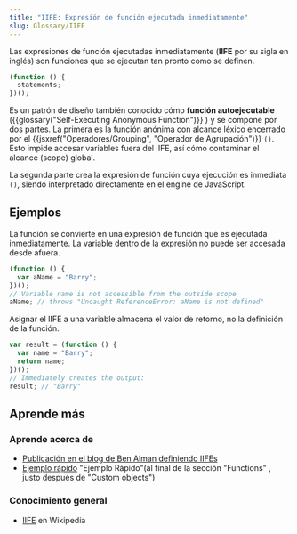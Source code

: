 ```yaml
---
title: "IIFE: Expresión de función ejecutada inmediatamente"
slug: Glossary/IIFE
---
```


Las expresiones de función ejecutadas inmediatamente (**IIFE** por su sigla en inglés) son funciones que se ejecutan tan pronto como se definen.

```js
(function () {
  statements;
})();
```

Es un patrón de diseño también conocido cómo **función autoejecutable** ({{glossary("Self-Executing Anonymous Function")}} ) y se compone por dos partes. La primera es la función anónima con alcance léxico encerrado por el {{jsxref("Operadores/Grouping", "Operador de Agrupación")}} `()`. Esto impide accesar variables fuera del IIFE, así cómo contaminar el alcance (scope) global.

La segunda parte crea la expresión de función cuya ejecución es inmediata `()`, siendo interpretado directamente en el engine de JavaScript.

## Ejemplos

La función se convierte en una expresión de función que es ejecutada inmediatamente. La variable dentro de la expresión no puede ser accesada desde afuera.

```js
(function () {
  var aName = "Barry";
})();
// Variable name is not accessible from the outside scope
aName; // throws "Uncaught ReferenceError: aName is not defined"
```

Asignar el IIFE a una variable almacena el valor de retorno, no la definición de la función.

```js
var result = (function () {
  var name = "Barry";
  return name;
})();
// Immediately creates the output:
result; // "Barry"
```

## Aprende más

### Aprende acerca de

- [Publicación en el blog de Ben Alman definiendo IIFEs](http://benalman.com/news/2010/11/immediately-invoked-function-expression/)
- [Ejemplo rápido](/es/docs/Web/JavaScript/Guide/Language_overview#functions) "Ejemplo Rápido"(al final de la sección "Functions" , justo después de "Custom objects")

### Conocimiento general

- [IIFE](https://es.wikipedia.org/wiki/Immediately-invoked_function_expression) en Wikipedia
